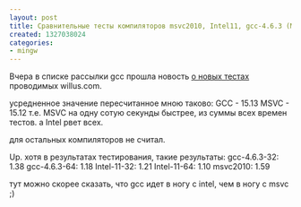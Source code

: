 ```yaml
---
layout: post
title: Сравнительные тесты компиляторов msvc2010, Intel11, gcc-4.6.3 (MinGW)
created: 1327038024
categories:
- mingw
---
```

Вчера в списке рассылки gcc прошла новость <a href="http://willus.com/ccomp_benchmark2.shtml?p1">о новых тестах</a> проводимых willus.com.

усредненное значение пересчитанное мною таково:
GCC - 15.13
MSVC - 15.12
т.е. MSVC на одну сотую секунды быстрее, из суммы всех времен тестов. а Intel рвет всех.

для остальных компиляторов не считал.

Up.
хотя в результатах тестирования, такие результаты:
gcc-4.6.3-32: 1.38
gcc-4.6.3-64: 1.18
Intel-11-32: 1.21
Intel-11-64: 1.10
msvc2010: 1.59

тут можно скорее сказать, что gcc идет в ногу с intel, чем в ногу с msvc ;)
